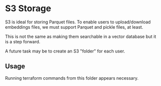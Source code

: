 # S3 Storage

S3 is ideal for storing Parquet files. To enable users to upload/download embeddings files, we must support Parquet and pickle files, at least.

This is not the same as making them searchable in a vector database but it is a step forward.

A future task may be to create an S3 "folder" for each user.

## Usage

Running terraform commands from this folder appears necessary.
